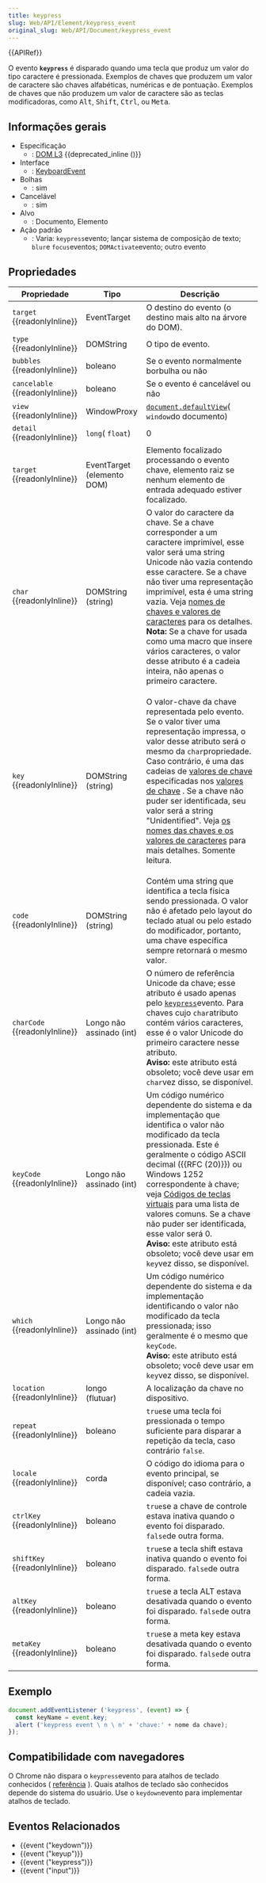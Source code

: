 ```yaml
---
title: keypress
slug: Web/API/Element/keypress_event
original_slug: Web/API/Document/keypress_event
---
```


{{APIRef}}

O evento **`keypress`** é disparado quando uma tecla que produz um valor do tipo caractere é pressionada. Exemplos de chaves que produzem um valor de caractere são chaves alfabéticas, numéricas e de pontuação. Exemplos de chaves que não produzem um valor de caractere são as teclas modificadoras, como <kbd>Alt</kbd>, <kbd>Shift</kbd>, <kbd>Ctrl</kbd>, ou <kbd>Meta</kbd>.

## Informações gerais

- Especificação
  - : [DOM L3](https://www.w3.org/TR/DOM-Level-3-Events/#event-type-keypress) {{deprecated_inline ()}}
- Interface
  - : [KeyboardEvent](/pt-BR/docs/DOM/KeyboardEvent)
- Bolhas
  - : sim
- Cancelável
  - : sim
- Alvo
  - : Documento, Elemento
- Ação padrão
  - : Varia: `keypress`evento; lançar sistema de composição de texto; `blur`e `focus`eventos; `DOMActivate`evento; outro evento

## Propriedades

<table class="standard-table">
  <thead>
    <tr>
      <th scope="col">Propriedade</th>
      <th scope="col">Tipo</th>
      <th scope="col">Descrição</th>
    </tr>
  </thead>
  <tbody>
    <tr>
      <td><code>target</code> {{readonlyInline}}</td>
      <td>EventTarget</td>
      <td>O destino do evento (o destino mais alto na árvore do DOM).</td>
    </tr>
    <tr>
      <td><code>type</code> {{readonlyInline}}</td>
      <td>DOMString</td>
      <td>O tipo de evento.</td>
    </tr>
    <tr>
      <td><code>bubbles</code> {{readonlyInline}}</td>
      <td>boleano</td>
      <td>Se o evento normalmente borbulha ou não</td>
    </tr>
    <tr>
      <td><code>cancelable</code> {{readonlyInline}}</td>
      <td>boleano</td>
      <td>Se o evento é cancelável ou não</td>
    </tr>
    <tr>
      <td><code>view</code> {{readonlyInline}}</td>
      <td>WindowProxy</td>
      <td>
        <a href="/pt-BR/docs/Web/API/Document/defaultView"
          ><code>document.defaultView</code></a
        >( <code>window</code>do documento)
      </td>
    </tr>
    <tr>
      <td><code>detail</code> {{readonlyInline}}</td>
      <td><code>long</code>( <code>float</code>)</td>
      <td>0</td>
    </tr>
    <tr>
      <td><code>target</code> {{readonlyInline}}</td>
      <td>EventTarget (elemento DOM)</td>
      <td>
        Elemento focalizado processando o evento chave, elemento raiz se nenhum
        elemento de entrada adequado estiver focalizado.
      </td>
    </tr>
    <tr>
      <td><code>char</code> {{readonlyInline}}</td>
      <td>DOMString (string)</td>
      <td>
        O valor do caractere da chave. Se a chave corresponder a um caractere
        imprimível, esse valor será uma string Unicode não vazia contendo esse
        caractere. Se a chave não tiver uma representação imprimível, esta é uma
        string vazia. Veja
        <a href="/pt-BR/docs/Web/API/KeyboardEvent#Key_names_and_Char_values"
          >nomes de chaves e valores de caracteres</a
        >
        para os detalhes.
        <div class="note">
          <strong>Nota:</strong> Se a chave for usada como uma macro que insere
          vários caracteres, o valor desse atributo é a cadeia inteira, não
          apenas o primeiro caractere.
        </div>
      </td>
    </tr>
    <tr>
      <td><code>key</code> {{readonlyInline}}</td>
      <td>DOMString (string)</td>
      <td>
        <p>
          O valor-chave da chave representada pelo evento. Se o valor tiver uma
          representação impressa, o valor desse atributo será o mesmo da
          <code>char</code>propriedade. Caso contrário, é uma das cadeias de
          <a href="/pt-BR/docs/Web/API/KeyboardEvent/key/Key_Values"
            >valores de chave</a
          >
          especificadas nos
          <a href="/pt-BR/docs/Web/API/KeyboardEvent/key/Key_Values"
            >valores de chave</a
          >
          . Se a chave não puder ser identificada, seu valor será a string
          "Unidentified". Veja
          <a href="/pt-BR/docs/Web/API/KeyboardEvent#Key_names_and_Char_values"
            >os nomes das chaves e os valores de caracteres</a
          >
          para mais detalhes. Somente leitura.
        </p>
      </td>
    </tr>
    <tr>
      <td><code>code</code> {{readonlyInline}}</td>
      <td>DOMString (string)</td>
      <td>
        Contém uma string que identifica a tecla física sendo pressionada. O
        valor não é afetado pelo layout do teclado atual ou pelo estado do
        modificador, portanto, uma chave específica sempre retornará o mesmo
        valor.
      </td>
    </tr>
    <tr>
      <td><code>charCode</code> {{readonlyInline}}</td>
      <td>Longo não assinado (int)</td>
      <td>
        O número de referência Unicode da chave; esse atributo é usado apenas
        pelo
        <a href="/pt-BR/docs/Mozilla_event_reference/keypress"
          ><code>keypress</code></a
        >evento. Para chaves cujo <code>char</code>atributo contém vários
        caracteres, esse é o valor Unicode do primeiro caractere nesse atributo.
        <div class="warning">
          <strong>Aviso:</strong> este atributo está obsoleto; você deve usar em
          <code>char</code>vez disso, se disponível.
        </div>
      </td>
    </tr>
    <tr>
      <td><code>keyCode</code> {{readonlyInline}}</td>
      <td>Longo não assinado (int)</td>
      <td>
        Um código numérico dependente do sistema e da implementação que
        identifica o valor não modificado da tecla pressionada. Este é
        geralmente o código ASCII decimal ({{RFC (20)}}) ou Windows 1252
        correspondente à chave; veja
        <a href="#códigos_de_teclas_virtuais">Códigos de teclas virtuais</a>
        para uma lista de valores comuns. Se a chave não puder ser identificada,
        esse valor será 0.
        <div class="warning">
          <strong>Aviso:</strong> este atributo está obsoleto; você deve usar em
          <code>key</code>vez disso, se disponível.
        </div>
      </td>
    </tr>
    <tr>
      <td><code>which</code> {{readonlyInline}}</td>
      <td>Longo não assinado (int)</td>
      <td>
        Um código numérico dependente do sistema e da implementação
        identificando o valor não modificado da tecla pressionada; isso
        geralmente é o mesmo que <code>keyCode</code>.
        <div class="warning">
          <strong>Aviso:</strong> este atributo está obsoleto; você deve usar em
          <code>key</code>vez disso, se disponível.
        </div>
      </td>
    </tr>
    <tr>
      <td><code>location</code> {{readonlyInline}}</td>
      <td>longo (flutuar)</td>
      <td>A localização da chave no dispositivo.</td>
    </tr>
    <tr>
      <td><code>repeat</code> {{readonlyInline}}</td>
      <td>boleano</td>
      <td>
        <code>true</code>se uma tecla foi pressionada o tempo suficiente para
        disparar a repetição da tecla, caso contrário <code>false</code>.
      </td>
    </tr>
    <tr>
      <td><code>locale</code> {{readonlyInline}}</td>
      <td>corda</td>
      <td>
        O código do idioma para o evento principal, se disponível; caso
        contrário, a cadeia vazia.
      </td>
    </tr>
    <tr>
      <td><code>ctrlKey</code> {{readonlyInline}}</td>
      <td>boleano</td>
      <td>
        <code>true</code>se a chave de controle estava inativa quando o evento
        foi disparado. <code>false</code>de outra forma.
      </td>
    </tr>
    <tr>
      <td><code>shiftKey</code> {{readonlyInline}}</td>
      <td>boleano</td>
      <td>
        <code>true</code>se a tecla shift estava inativa quando o evento foi
        disparado. <code>false</code>de outra forma.
      </td>
    </tr>
    <tr>
      <td><code>altKey</code> {{readonlyInline}}</td>
      <td>boleano</td>
      <td>
        <code>true</code>se a tecla ALT estava desativada quando o evento foi
        disparado. <code>false</code>de outra forma.
      </td>
    </tr>
    <tr>
      <td><code>metaKey</code> {{readonlyInline}}</td>
      <td>boleano</td>
      <td>
        <code>true</code>se a meta key estava desativada quando o evento foi
        disparado. <code>false</code>de outra forma.
      </td>
    </tr>
  </tbody>
</table>

## Exemplo

```js
document.addEventListener ('keypress', (event) => {
  const keyName = event.key;
  alert ('keypress event \ n \ n' + 'chave:' + nome da chave);
});
```

## Compatibilidade com navegadores

O Chrome não dispara o `keypress`evento para atalhos de teclado conhecidos ( [referência](https://bugs.chromium.org/p/chromium/issues/detail?id=13891#c50) ). Quais atalhos de teclado são conhecidos depende do sistema do usuário. Use o `keydown`evento para implementar atalhos de teclado.

## Eventos Relacionados

- {{event ("keydown")}}
- {{event ("keyup")}}
- {{event ("keypress")}}
- {{event ("input")}}
